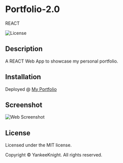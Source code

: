 # Portfolio-2.0
REACT

![License](https://img.shields.io/badge/license-MIT-blue.svg)

## Description
A REACT Web App to showcase my personal portfolio.

## Installation
Deployed @ [My Portfolio](https://yankeeknight.github.io/Portfolio-2.0/#projects)


## Screenshot
![Web Screenshot](../Portfolio-2.0/portfolio-2.0/public/img/Screenshot%202023-04-11%20at%202.25.20%20AM.png)


## License

Licensed under the MIT license.

Copyright © YankeeKnight. All rights reserved.